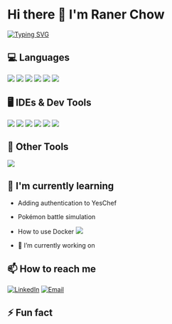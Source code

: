 # Hi there 👋 I'm Raner Chow

[![Typing SVG](https://readme-typing-svg.herokuapp.com?font=Fira+Code&pause=1000&color=5C2D91&width=435&lines=Tech+Enthusiast)](https://git.io/typing-svg)

## 💻 Languages

![](https://img.shields.io/badge/-C-A8B9CC?style=flat&logo=c&logoColor=white) ![](https://img.shields.io/badge/-C++-00599C?style=flat&logo=c%2B%2B&logoColor=white) ![](https://img.shields.io/badge/-Java-007396?style=flat&logo=java&logoColor=white) ![](https://img.shields.io/badge/-Python-3776AB?style=flat&logo=python&logoColor=white) ![](https://img.shields.io/badge/-R-276DC3?style=flat&logo=r&logoColor=white) ![](https://img.shields.io/badge/-JavaScript-F7DF1E?style=flat&logo=javascript&logoColor=black)

## 🖥️ IDEs & Dev Tools

![](https://img.shields.io/badge/Editor-VS_Code-informational?style=flat&logo=visual-studio-code&logoColor=white&color=2bbc8a) ![](https://img.shields.io/badge/-Visual_Studio-5C2D91?style=flat&logo=visual-studio&logoColor=white) ![](https://img.shields.io/badge/-Android_Studio-3DDC84?style=flat&logo=android-studio&logoColor=white) ![](https://img.shields.io/badge/-RStudio-75AADB?style=flat&logo=rstudio&logoColor=white) ![](https://img.shields.io/badge/-Unity-000000?style=flat&logo=unity&logoColor=white) ![](https://img.shields.io/badge/-GitHub-181717?style=flat&logo=github&logoColor=white)

## 🔧 Other Tools

![](https://img.shields.io/badge/-Lucidchart-F37021?style=flat&logo=lucidchart&logoColor=white)


## 🌱 I'm currently learning

- Adding authentication to YesChef  
- Pokémon battle simulation
- How to use Docker ![](https://img.shields.io/badge/-Docker-2496ED?style=flat&logo=docker&logoColor=white)

- 🔭 I’m currently working on
  
## 📫 How to reach me

[![LinkedIn](https://img.shields.io/badge/LinkedIn-0077B5?style=for-the-badge&logo=linkedin&logoColor=white)](https://www.linkedin.com/in/raner-chow-b31522329/)
[![Email](https://img.shields.io/badge/Gmail-D14836?style=for-the-badge&logo=gmail&logoColor=white)](mailto:raner.chow@snhu.edu)

## ⚡ Fun fact


<!--
**Ranaah05/Ranaah05** is a ✨ _special_ ✨ repository because its `README.md` (this file) appears on your GitHub profile.

Here are some ideas to get you started:

- 🔭 I’m currently working on ...
- 🌱 I’m currently learning ...
- 👯 I’m looking to collaborate on ...
- 🤔 I’m looking for help with ...
- 💬 Ask me about ...
- 📫 How to reach me: ...
- 😄 Pronouns: ...
- ⚡ Fun fact: ...
-->

